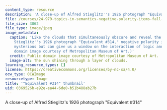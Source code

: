 ```yaml
---
content_type: resource
description: 'A close-up of Alfred Stieglitz''s 1926 photograph "Equivalent #314"'
file: /courses/24-979-topics-in-semantics-negative-polarity-items-fall-2018/0369526be92eea446de0b51b488ab27b_24-979f18-th.jpg
file_size: 3062
file_type: image/jpeg
image_metadata:
  caption: 'Like the clouds that simultaneously obscure and reveal the sun in Alfred
    Stieglitz''s 1926 photograph "Equivalent #314," negative polarity items may appear
    mysterious but can give us a window on the interaction of logic and grammar. (Public
    domain image courtesy of Metropolitan Museum of Art.)'
  credit: Public domain image courtesy of Metropolitan Museum of Art.
  image-alt: The sun shining through a layer of clouds.
learning_resource_types: []
license: https://creativecommons.org/licenses/by-nc-sa/4.0/
ocw_type: OCWImage
resourcetype: Image
title: '"Equivalent #314" thumbnail'
uid: 0369526b-e92e-ea44-6de0-b51b488ab27b
---
```

A close-up of Alfred Stieglitz's 1926 photograph "Equivalent #314"